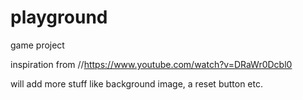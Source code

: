 # playground

game project

inspiration from
//https://www.youtube.com/watch?v=DRaWr0Dcbl0

will add more stuff like background image, a reset button etc.
